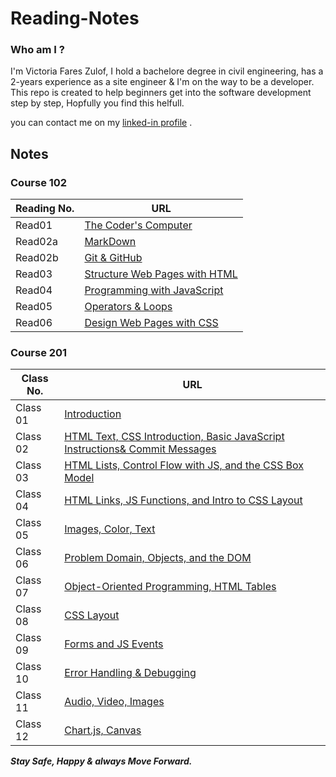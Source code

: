 # Reading-Notes

### Who am I ? 

 I'm Victoria Fares Zulof, I hold a bachelore degree in civil engineering, has a 2-years experience as a site engineer & I'm on the way to be a developer.
 This repo is created to help beginners get into the software development step by step, Hopfully you find this helfull.

you can contact me on my [linked-in profile](https://www.linkedin.com/in/victoria-f-abuzulof-0a0997200/) .

## Notes 

### Course 102

 | Reading No. |       URL            |
  -------------|----------------------
 | Read01      | [The Coder's Computer](Read01.md)   |
 | Read02a     | [MarkDown](Read02a.md) |
 | Read02b     | [Git & GitHub](Read02b.md) |
 | Read03      | [Structure Web Pages with HTML](Read03.md)   |
 | Read04      | [Programming with JavaScript](Read04.md)   |
 | Read05      | [Operators & Loops](Read05.md)   |
 | Read06      | [Design Web Pages with CSS](Read06.md)   |
  
### Course 201

| Class No.    |        URL            |
 --------------|-----------------------
| Class 01     | [Introduction](Class-01.md) |
| Class 02     | [HTML Text, CSS Introduction, Basic JavaScript Instructions& Commit Messages](Class-02.md) |
| Class 03     | [HTML Lists, Control Flow with JS, and the CSS Box Model](Class-03.md) |
| Class 04     | [HTML Links, JS Functions, and Intro to CSS Layout](Class-04.md) |
| Class 05     | [Images, Color, Text](Class-05.md) |
| Class 06     | [Problem Domain, Objects, and the DOM](Class-06.md) |
| Class 07     | [Object-Oriented Programming, HTML Tables](Class-07.md) |
| Class 08     | [CSS Layout](Class-08.md) |
| Class 09     | [Forms and JS Events](Class-09.md) |
| Class 10     | [Error Handling & Debugging](Class-10.md) |
| Class 11     | [Audio, Video, Images](Class-11.md) |
| Class 12     | [Chart.js, Canvas](Class-12.md) |



  ***Stay Safe, Happy & always Move Forward.*** 